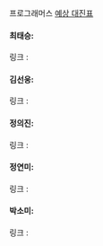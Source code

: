 프로그래머스 [예상 대진표](https://school.programmers.co.kr/learn/courses/30/lessons/12985)<br>

#### 최태승: 
링크 : 

#### 김선웅:
링크 : 

#### 정의진: 
링크 : 

#### 정연미: 
링크 :

#### 박소미: 
링크 : 
